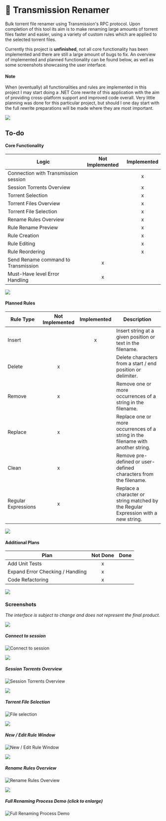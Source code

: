 # 🧲 Transmission Renamer
Bulk torrent file renamer using Transmission's RPC protocol. Upon completion of this tool its aim is to make renaming large amounts of torrent files faster and easier, using a variety of custom rules which are applied to the selected torrent files.

Currently this project is **unfinished**, not all core functionality has been implemented and there are still a large amount of bugs to fix.
An overview of implemented and planned functionality can be found below, as well as some screenshots showcasing the user interface.


#### Note
When (eventually) all functionalities and rules are implemented in this project I may start doing a .NET Core rewrite of this application with the aim of providing cross-platform support and improved code overall. Very little planning was done for this particular project, but should I one day start with the full rewrite preparations will be made where they are most important.


![](/Screenshots/spacer.png?raw=true)

## To-do

#### Core Functionality
| Logic                                | Not Implemented | Implemented |
|--------------------------------------|:---------------:|:-----------:|
| Connection with Transmission session |                 |      x      |
| Session Torrents Overview            |                 |      x      |
| Torrent Selection                    |                 |      x      |
| Torrent Files Overview               |                 |      x      |
| Torrent File Selection               |                 |      x      |
| Rename Rules Overview                |                 |      x      |
| Rule Rename Preview                  |                 |      x      |
| Rule Creation                        |                 |      x      |
| Rule Editing                         |                 |      x      |
| Rule Reordering                      |                 |      x      |
| Send Rename command to Transmission  |        x        |             |
| Must-Have level Error Handling       |        x        |             |

![](/Screenshots/spacer.png?raw=true)

#### Planned Rules
| Rule Type           | Not Implemented | Implemented | Description                                                                        |
|---------------------|:---------------:|:-----------:|------------------------------------------------------------------------------------|
| Insert              |                 |      x      | Insert string at a given position or text in the filename.                         |
| Delete              |        x        |             | Delete characters from a start / end position or delimiter.                        |
| Remove              |        x        |             | Remove one or more occurrences of a string in the filename.                        |
| Replace             |        x        |             | Replace one or more occurrences of a string in the filename with another string.   |
| Clean               |        x        |             | Remove pre-defined or user-defined characters from the filename.                   |
| Regular Expressions |        x        |             | Replace a character or string matched by the Regular Expression with a new string. |

![](/Screenshots/spacer.png?raw=true)

#### Additional Plans
| Plan                                 | Not Done | Done |
|--------------------------------------|:--------:|:----:|
| Add Unit Tests                       |    x     |      |
| Expand Error Checking / Handling     |    x     |      |
| Code Refactoring                     |    x     |      |

![](/Screenshots/spacer.png?raw=true)

### Screenshots
*The interface is subject to change and does not represent the final product.*

![](/Screenshots/spacer.png?raw=true)

##### Connect to session

![Connect to session](/Screenshots/transmission-renamer_session.png?raw=true "Connect to session")

![](/Screenshots/spacer.png?raw=true)

##### Session Torrents Overview

![Session Torrents Overview](/Screenshots/transmission-renamer_torrents.png?raw=true "Session Torrents Overview")

![](/Screenshots/spacer.png?raw=true)

##### Torrent File Selection

![File selection](/Screenshots/transmission-renamer_files.png?raw=true "File selection")

![](/Screenshots/spacer.png?raw=true)

##### New / Edit Rule Window

![New / Edit Rule Window](/Screenshots/transmission-renamer_newrule.png?raw=true "New / Edit Rule Window")

![](/Screenshots/spacer.png?raw=true)

##### Rename Rules Overview

![Rename Rules Overview](/Screenshots/transmission-renamer_rulepreview.png?raw=true "Rename Rules Overview")

![](/Screenshots/spacer.png?raw=true)

##### Full Renaming Process Demo (click to enlarge)
![Full Renaming Process Demo](/Screenshots/transmission-renamer_demo.gif?raw=true "Full Renaming Process Demo")